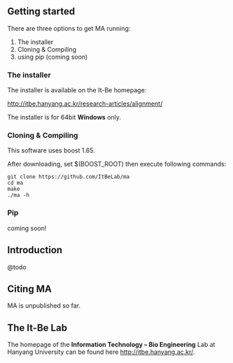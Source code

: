 
## Getting started

There are three options to get MA running:
1. The installer
2. Cloning & Compiling
3. using pip (coming soon)

### The installer

The installer is available on the It-Be homepage: 

http://itbe.hanyang.ac.kr/research-articles/alignment/

The installer is for 64bit **Windows** only.


### Cloning & Compiling
This software uses boost 1.65.

After downloading, set $(BOOST_ROOT) then execute following commands:

    git clone https://github.com/ItBeLab/ma
    cd ma
    make
    ./ma -h

### Pip

coming soon!

## Introduction

@todo

## Citing MA

MA is unpublished so far.

## The It-Be Lab

The homepage of the **Information Technology – Bio Engineering** Lab at Hanyang University can be found here http://itbe.hanyang.ac.kr/.
